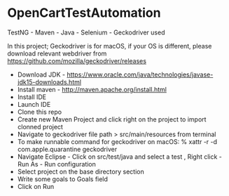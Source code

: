 # OpenCartTestAutomation

TestNG - Maven - Java - Selenium - Geckodriver used


In this project; Geckodriver is for macOS, if your OS is different, please download relevant webdriver from https://github.com/mozilla/geckodriver/releases


- Download JDK - https://www.oracle.com/java/technologies/javase-jdk15-downloads.html
- Install maven - http://maven.apache.org/install.html
- Install IDE 
- Launch IDE
- Clone this repo
- Create new Maven Project and click right on the project to import clonned project
- Navigate to geckodriver file path > src/main/resources from terminal
- To make runnable command for geckodriver on macOS: % xattr -r -d com.apple.quarantine geckodriver  
- Navigate Eclipse - Click on src/test/java and select a test , Right click - Run As - Run configuration
- Select project on the base directory section
- Write some goals to Goals field
- Click on Run


 
 
